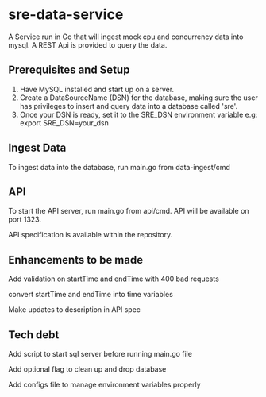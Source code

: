 # sre-data-service
A Service run in Go that will ingest mock cpu and concurrency data into mysql.
A REST Api is provided to query the data.

## Prerequisites and Setup
1) Have MySQL installed and start up on a server.
2) Create a DataSourceName (DSN) for the database, making sure the user has privileges to insert and query data into a database called 'sre'.
3) Once your DSN is ready, set it to the SRE_DSN environment variable e.g:
export SRE_DSN=your_dsn

## Ingest Data
To ingest data into the database, run main.go from data-ingest/cmd

## API
To start the API server, run main.go from api/cmd. API will be available on port 1323.

API specification is available within the repository.

## Enhancements to be made
Add validation on startTime and endTime with 400 bad requests 

convert startTime and endTime  into time variables

Make updates to description in API spec

## Tech debt
Add script to start sql server before running main.go file

Add optional flag to clean up and drop database

Add configs file to manage environment variables properly
